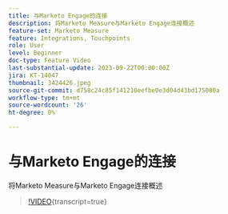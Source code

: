 ```yaml
---
title: 与Marketo Engage的连接
description: 将Marketo Measure与Marketo Engage连接概述
feature-set: Marketo Measure
feature: Integrations, Touchpoints
role: User
level: Beginner
doc-type: Feature Video
last-substantial-update: 2023-09-22T00:00:00Z
jira: KT-14047
thumbnail: 3424426.jpeg
source-git-commit: d758c24c85f141210eefbe0e3d04d43bd175080a
workflow-type: tm+mt
source-wordcount: '26'
ht-degree: 0%

---
```



# 与Marketo Engage的连接

将Marketo Measure与Marketo Engage连接概述

>[!VIDEO](https://video.tv.adobe.com/v/3424426/?learn=on){transcript=true}
